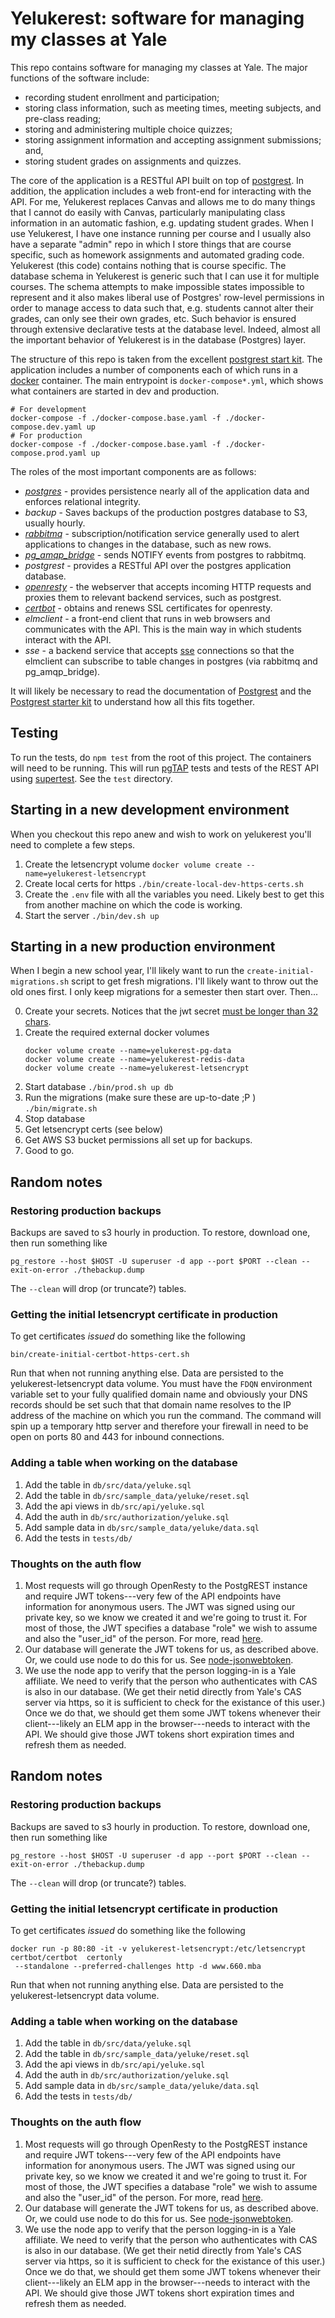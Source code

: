 # Yelukerest: software for managing my classes at Yale

This repo contains software for managing my classes at Yale. The major
functions of the software include:

- recording student enrollment and participation;
- storing class information, such as meeting times, meeting subjects, and pre-class reading;
- storing and administering multiple choice quizzes;
- storing assignment information and accepting assignment submissions; and,
- storing student grades on assignments and quizzes.

The core of the application is a RESTful API built on top of
[postgrest](https://postgrest.readthedocs.io). In addition, the application
includes a web front-end for interacting with the API. For me, Yelukerest
replaces Canvas and allows me to do many things that I cannot do easily with
Canvas, particularly manipulating class information in an automatic fashion,
e.g. updating student grades. When I use Yelukerest, I have one instance
running per course and I usually also have a separate "admin" repo in which I
store things that are course specific, such as homework assignments and
automated grading code. Yelukerest (this code) contains nothing that is course
specific.  The database schema in Yelukerest is generic such that I can use it
for multiple courses.  The schema attempts to make impossible states impossible
to represent and it also makes liberal use of Postgres' row-level permissions
in order to manage access to data such that, e.g. students cannot alter their
grades, can only see their own grades, etc. Such behavior is ensured through
extensive declarative tests at the database level. Indeed, almost all the 
important behavior of Yelukerest is in the database (Postgres) layer.

The structure of this repo is
taken from the excellent
[postgrest start kit](https://github.com/subzerocloud/postgrest-starter-kit).
The application includes a number of components each of which runs in a
[docker](https://en.wikipedia.org/wiki/Docker_%28software%29) container.
The main
entrypoint is `docker-compose*.yml`, which shows what
containers are started in dev and production.

```
# For development
docker-compose -f ./docker-compose.base.yaml -f ./docker-compose.dev.yaml up
# For production
docker-compose -f ./docker-compose.base.yaml -f ./docker-compose.prod.yaml up
```

The roles of the most important components are as follows:

- _[postgres](https://www.postgresql.org/)_ - provides persistence nearly all
  of the application data and enforces
  relational integrity.
- _backup_ - Saves backups of the production postgres database to S3, usually hourly.
- _[rabbitmq](https://www.rabbitmq.com/)_ - subscription/notification
  service generally used to alert applications
  to changes in the database, such as new rows.
- _[pg_amqp_bridge](https://github.com/subzerocloud/pg-amqp-bridge)_ -
  sends NOTIFY events from postgres to rabbitmq.
- _postgrest_ - provides a RESTful API over the postgres application database.
- _[openresty](https://openresty.org)_ - the webserver that accepts incoming
  HTTP requests and proxies them to relevant backend services, such as postgrest.
- _[certbot](https://certbot.eff.org/)_ - obtains and renews SSL certificates
  for openresty.
- _elmclient_ - a front-end client that runs in web browsers and communicates
  with the API. This is the main way in which students interact with the
  API.
- _sse_ - a backend service that accepts
  [sse](https://developer.mozilla.org/en-US/docs/Web/API/Server-sent_events/Using_server-sent_events) connections so that the elmclient
  can subscribe to table changes in postgres (via rabbitmq and pg_amqp_bridge).

It will likely be necessary to read the documentation of
[Postgrest](https://postgrest.com/en/v4.3/) and the
[Postgrest starter kit](https://github.com/subzerocloud/postgrest-starter-kit/wiki)
to understand how all this fits together.

## Testing

To run the tests, do `npm test` from the root of this project.
The containers will need to be running. This will run [pgTAP](http://pgtap.org/)
tests and tests of the REST API using [supertest](https://github.com/visionmedia/supertest). See the `test` directory.

## Starting in a new development environment

When you checkout this repo anew and wish to work on yelukerest you'll
need to complete a few steps.

1. Create the letsencrypt volume
   `docker volume create --name=yelukerest-letsencrypt`
2. Create local certs for https
   `./bin/create-local-dev-https-certs.sh`
3. Create the `.env` file with all the variables you need. Likely best to get this from another
   machine on which the code is working.
4. Start the server
   `./bin/dev.sh up`

## Starting in a new production environment

When I begin a new school year, I'll likely want to
run the `create-initial-migrations.sh` script to get fresh migrations.
I'll likely want to throw out the old ones first. I only keep migrations
for a semester then start over. Then...

0. Create your secrets. Notices that the jwt secret [must be longer than 32 chars](https://github.com/PostgREST/postgrest/issues/991).
1. Create the required external docker volumes 
   ```
   docker volume create --name=yelukerest-pg-data
   docker volume create --name=yelukerest-redis-data
   docker volume create --name=yelukerest-letsencrypt
   ```
2. Start database `./bin/prod.sh up db`
3. Run the migrations (make sure these are up-to-date ;P )
   `./bin/migrate.sh`
4. Stop database
5. Get letsencrypt certs (see below)
6. Get AWS S3 bucket permissions all set up for backups.
7. Good to go.

## Random notes

### Restoring production backups

Backups are saved to s3 hourly in production. To restore, download one,
then run something like

```
pg_restore --host $HOST -U superuser -d app --port $PORT --clean --exit-on-error ./thebackup.dump
```

The `--clean` will drop (or truncate?) tables.

### Getting the initial letsencrypt certificate in production

To get certificates _issued_ do something like the following

```
bin/create-initial-certbot-https-cert.sh
```

Run that when not running anything else. Data are persisted to the yelukerest-letsencrypt data volume.
You must have the `FDQN` environment variable set to your fully qualified domain name and obviously
your DNS records should be set such that that domain name resolves to the IP address of the machine
on which you run the command. The command will spin up a temporary http server and therefore your
firewall in need to be open on ports 80 and 443 for inbound connections.

### Adding a table when working on the database

1. Add the table in `db/src/data/yeluke.sql`
2. Add the table in `db/src/sample_data/yeluke/reset.sql`
3. Add the api views in `db/src/api/yeluke.sql`
4. Add the auth in `db/src/authorization/yeluke.sql`
5. Add sample data in `db/src/sample_data/yeluke/data.sql`
6. Add the tests in `tests/db/`

### Thoughts on the auth flow

1. Most requests will go through OpenResty to the PostgREST instance
   and require JWT tokens---very few of the API endpoints have information
   for anonymous users. The JWT was signed using our private key,
   so we know we created it and we're going to trust it. For most of
   those, the JWT specifies a database "role" we wish to assume and
   also the "user_id" of the person. For more, read
   [here](https://github.com/subzerocloud/postgrest-starter-kit/wiki/Athentication-Authorization-Flow).
2. Our database will generate the JWT tokens for us, as described above.
   Or, we could use node to do this for us. See
   [node-jsonwebtoken](https://github.com/auth0/node-jsonwebtoken).
3. We use the node app to verify that the person logging-in is a Yale
   affiliate. We need to verify that the person who authenticates with
   CAS is also in our database. (We get their netid directly from Yale's
   CAS server via https, so it is sufficient to check for the existance
   of this user.) Once we do that, we should get them some JWT tokens
   whenever their client---likely an ELM app in the browser---needs to
   interact with the API. We should give those JWT tokens short expiration
   times and refresh them as needed.


## Random notes

### Restoring production backups

Backups are saved to s3 hourly in production. To restore, download one,
then run something like

```
pg_restore --host $HOST -U superuser -d app --port $PORT --clean --exit-on-error ./thebackup.dump
```

The `--clean` will drop (or truncate?) tables.

### Getting the initial letsencrypt certificate in production

To get certificates _issued_ do something like the following

```
docker run -p 80:80 -it -v yelukerest-letsencrypt:/etc/letsencrypt certbot/certbot  certonly
 --standalone --preferred-challenges http -d www.660.mba
```

Run that when not running anything else. Data are persisted to the yelukerest-letsencrypt data volume.

### Adding a table when working on the database

1. Add the table in `db/src/data/yeluke.sql`
2. Add the table in `db/src/sample_data/yeluke/reset.sql`
3. Add the api views in `db/src/api/yeluke.sql`
4. Add the auth in `db/src/authorization/yeluke.sql`
5. Add sample data in `db/src/sample_data/yeluke/data.sql`
6. Add the tests in `tests/db/`

### Thoughts on the auth flow

1. Most requests will go through OpenResty to the PostgREST instance
   and require JWT tokens---very few of the API endpoints have information
   for anonymous users. The JWT was signed using our private key,
   so we know we created it and we're going to trust it. For most of
   those, the JWT specifies a database "role" we wish to assume and
   also the "user_id" of the person. For more, read
   [here](https://github.com/subzerocloud/postgrest-starter-kit/wiki/Athentication-Authorization-Flow).
2. Our database will generate the JWT tokens for us, as described above.
   Or, we could use node to do this for us. See
   [node-jsonwebtoken](https://github.com/auth0/node-jsonwebtoken).
3. We use the node app to verify that the person logging-in is a Yale
   affiliate. We need to verify that the person who authenticates with
   CAS is also in our database. (We get their netid directly from Yale's
   CAS server via https, so it is sufficient to check for the existance
   of this user.) Once we do that, we should get them some JWT tokens
   whenever their client---likely an ELM app in the browser---needs to
   interact with the API. We should give those JWT tokens short expiration
   times and refresh them as needed.
